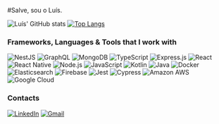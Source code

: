 #Salve, sou o Luís.

![Luís' GitHub stats](https://github-readme-stats.vercel.app/api?username=LuisForti&show_icons=true&theme=dracula&custom_title=Lucas's%20Github%20Stats&hide=issues&line_height=24)
[![Top Langs](https://github-readme-stats.vercel.app/api/top-langs/?username=LucasFsc&layout=compact&theme=dracula)](https://github.com/anuraghazra/github-readme-stats)

### Frameworks, Languages & Tools that I work with

<img alt="NestJS" src="https://img.shields.io/badge/nestjs-%23E0234E.svg?style=for-the-badge&logo=nestjs&logoColor=white" /> <img alt="GraphQL" src="https://img.shields.io/badge/GraphQl-E10098?style=for-the-badge&logo=graphql&logoColor=white" /> <img alt="MongoDB" src="https://img.shields.io/badge/MongoDB-4EA94B?style=for-the-badge&logo=mongodb&logoColor=white" /> <img alt="TypeScript" src="https://img.shields.io/badge/TypeScript-007ACC?style=for-the-badge&logo=typescript&logoColor=white" /> <img alt="Express.js" src="https://img.shields.io/badge/Express.js-000000?style=for-the-badge&logo=express&logoColor=white" /> <img alt="React" src="https://img.shields.io/badge/React-20232A?style=for-the-badge&logo=react&logoColor=61DAFB" /> <img alt="React Native" src="https://img.shields.io/badge/React_Native-20232A?style=for-the-badge&logo=react&logoColor=61DAFB" /> <img alt="Node.js" src="https://img.shields.io/badge/Node.js-339933?style=for-the-badge&logo=nodedotjs&logoColor=white" /> <img alt="JavaScript" src="https://img.shields.io/badge/JavaScript-F7DF1E?style=for-the-badge&logo=javascript&logoColor=black" /> <img alt="Kotlin" src="https://img.shields.io/badge/Kotlin-0095D5?&style=for-the-badge&logo=kotlin&logoColor=white" /> <img alt="Java" src="https://img.shields.io/badge/Java-ED8B00?style=for-the-badge&logo=java&logoColor=white" /> <img alt="Docker" src="https://img.shields.io/badge/Docker-2CA5E0?style=for-the-badge&logo=docker&logoColor=white" /> <img alt="Elasticsearch" src="https://img.shields.io/badge/Elastic_Search-005571?style=for-the-badge&logo=elasticsearch&logoColor=white" /> <img alt="Firebase" src="https://img.shields.io/badge/firebase-ffca28?style=for-the-badge&logo=firebase&logoColor=black" /> <img alt="Jest" src="https://img.shields.io/badge/Jest-C21325?style=for-the-badge&logo=jest&logoColor=white" /> <img alt="Cypress" src="https://img.shields.io/badge/Cypress-17202C?style=for-the-badge&logo=cypress&logoColor=white" /> <img alt="Amazon AWS" src="https://img.shields.io/badge/Amazon_AWS-232F3E?style=for-the-badge&logo=amazon-aws&logoColor=white" /> <img alt="Google Cloud" src="https://img.shields.io/badge/Google_Cloud-4285F4?style=for-the-badge&logo=google-cloud&logoColor=white" />

### Contacts

[<img alt="LinkedIn" src="https://img.shields.io/badge/linkedin-%230077B5.svg?style=for-the-badge&logo=linkedin&logoColor=white"/>](https://www.linkedin.com/in/lucas-schlemper/) [<img alt="Gmail" src="https://img.shields.io/badge/Gmail-D14836?style=for-the-badge&logo=gmail&logoColor=white" />](mailto:lucas.fscr@gmail.com?subject=[GitHub])
